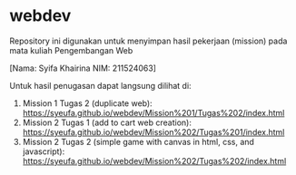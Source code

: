 # webdev
Repository ini digunakan untuk menyimpan hasil pekerjaan (mission) pada mata kuliah Pengembangan Web 

[Nama: Syifa Khairina
NIM: 211524063]

Untuk hasil penugasan dapat langsung dilihat di:
1. Mission 1 Tugas 2 (duplicate web):  https://syeufa.github.io/webdev/Mission%201/Tugas%202/index.html
2. Mission 2 Tugas 1 (add to cart web creation):  https://syeufa.github.io/webdev/Mission%202/Tugas%201/index.html
3. Mission 2 Tugas 2 (simple game with canvas in html, css, and javascript):  https://syeufa.github.io/webdev/Mission%202/Tugas%202/index.html
